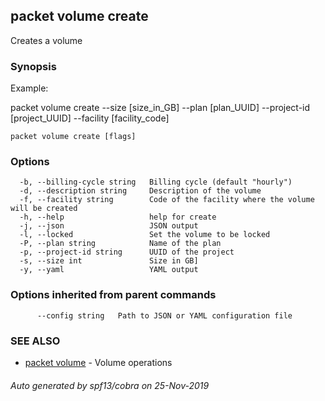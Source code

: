 ## packet volume create

Creates a volume

### Synopsis

Example:

  packet volume create --size [size_in_GB] --plan [plan_UUID] --project-id [project_UUID] --facility [facility_code]
  
  

```
packet volume create [flags]
```

### Options

```
  -b, --billing-cycle string   Billing cycle (default "hourly")
  -d, --description string     Description of the volume
  -f, --facility string        Code of the facility where the volume will be created
  -h, --help                   help for create
  -j, --json                   JSON output
  -l, --locked                 Set the volume to be locked
  -P, --plan string            Name of the plan
  -p, --project-id string      UUID of the project
  -s, --size int               Size in GB]
  -y, --yaml                   YAML output
```

### Options inherited from parent commands

```
      --config string   Path to JSON or YAML configuration file
```

### SEE ALSO

* [packet volume](packet_volume.md)	 - Volume operations

###### Auto generated by spf13/cobra on 25-Nov-2019
